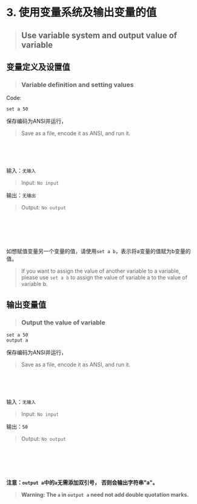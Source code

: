 # 3. 使用变量系统及输出变量的值
> ## Use variable system and output value of variable

## 变量定义及设置值
> ### Variable definition and setting values
Code: 
```junlang
set a 50
```
保存编码为ANSI并运行，
> Save as a file, encode it as ANSI, and run it.
<br/>
<br/>
<br/>

输入：`无输入`

> Input: `No input`

输出：`无输出`

> Output: `No output`
<br/>
<br/>
<br/>
<br/>

如想赋值变量另一个变量的值，请使用`set a b`，表示将a变量的值赋为b变量的值。
> If you want to assign the value of another variable to a variable, please use `set a b` to assign the value of variable a to the value of variable b.

## 输出变量值
> ### Output the value of variable

```junlang
set a 50
output a
```
保存编码为ANSI并运行，
> Save as a file, encode it as ANSI, and run it.

<br/>
<br/>
<br/>

输入：`无输入`
> Input: `No input`

输出：`50`
> Output: `No output`
<br/>
<br/>
<br/>
<br/>

**注意：`output a`中的`a`无需添加双引号，**
**否则会输出字符串"a"。**

> **Warning: The `a` in `output a` need not add double quotation marks.**

